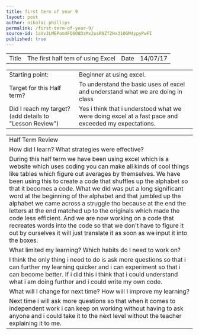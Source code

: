 ```yaml
---
title: first term of year 9
layout: post
author: nikolai.phillips
permalink: /first-term-of-year-9/
source-id: 1aVvJLMEPom4FQ6O8DzMx2usRNZf2Hx310GM4ypyPwFI
published: true
---
```

<table>
  <tr>
    <td>Title</td>
    <td>The first half tem of using Excel</td>
    <td>Date</td>
    <td>14/07/17</td>
  </tr>
</table>


<table>
  <tr>
    <td>Starting point:</td>
    <td>Beginner at using excel.</td>
  </tr>
  <tr>
    <td>Target for this Half term?</td>
    <td>To understand the basic uses of excel and understand what we are doing in class</td>
  </tr>
  <tr>
    <td>Did I reach my target? 
(add details to "Lesson Review")</td>
    <td>Yes i think that i understood what we were doing excel at a fast pace and exceeded my expectations.</td>
  </tr>
</table>


<table>
  <tr>
    <td>Half Term Review</td>
  </tr>
  <tr>
    <td>How did I learn? What strategies were effective? </td>
  </tr>
  <tr>
    <td>During this half term we have been using excel which is a website which uses coding you can make all kinds of cool things like tables which figure out averages by themselves. We have been using this to create a code that shuffles up the alphabet so that it becomes a code. What we did was put a long significant word at the beginning of the alphabet and that jumbled up the alphabet we came across a struggle tho because at the end the letters at the end matched up to the originals which made the code less efficient. And we are now working on a code that recreates words into the code so that we don't have to figure it out by ourselves it will just translate it as soon as we input it into the boxes. </td>
  </tr>
  <tr>
    <td>What limited my learning? Which habits do I need to work on? </td>
  </tr>
  <tr>
    <td>I think the only thing i need to do is ask more questions so that i can further my learning quicker and i can experiment so that i can become better. If i did this i think that i could understand what i am doing further  and i could write my own code.</td>
  </tr>
  <tr>
    <td>What will I change for next time? How will I improve my learning?</td>
  </tr>
  <tr>
    <td>Next time i will ask more questions so that when it comes to independent work i can keep on working without having to ask anyone and i could take it to the next level without the teacher explaining it to me. </td>
  </tr>
</table>



